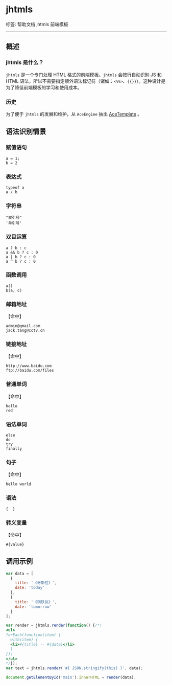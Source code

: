 # jhtmls

标签: 帮助文档 jhtmls 前端模板

----

## 概述

### jhtmls 是什么？

`jhtmls` 是一个专门处理 HTML 格式的前端模板。`jhtmls` 会按行自动识别 JS 和 HTML 语法，所以不需要指定额外语法标记符（诸如：`<%%>`、`{{}}`）。这种设计是为了降低前端模板的学习和使用成本。

### 历史

为了便于 `jhtmls` 的发展和维护，从 `AceEngine` 抽出 [AceTemplate](https://code.google.com/p/ace-engine/wiki/AceTemplate) 。

## 语法识别情景

### 赋值语句

```
a = 1;
b = 2
```

### 表达式

```
typeof a
a / b
```

### 字符串

```
"双引号"
'单引号'
```

### 双目运算
```
a ? b : c
a && b ? c : 0
a | b ? c : 0
a ^ b ? c : 0
```

### 函数调用
```
a()
b(a, c)
```

### 邮箱地址

【命中】

```
admin@gmail.com
jack.tang@cctv.cn
```

### 链接地址

【命中】

```
http://www.baidu.com
ftp://baidu.com/files
```

### 普通单词

【命中】
```
hello
red
```

### 语法单词

```
else
do
try
finally
```

### 句子

【命中】
```
hello world
```

### 语法

```
{  }
```

### 转义变量

【命中】
```
#{value}
```

## 调用示例

```javascript
var data = [
  {
    title: '《哥斯拉》',
    date: 'today'
  },
  {
    title: '《钢铁侠》',
    date: 'tomorrow'
  }
];

var render = jhtmls.render(function() {/*!
<ul>
forEach(function(item) {
  with(item) {
  <li>#{title} -- #{date}</li>
  }
});
</ul>
*/});
var text = jhtmls.render('#{ JSON.stringify(this) }', data);

document.getElementById('main').innerHTML = render(data);
```